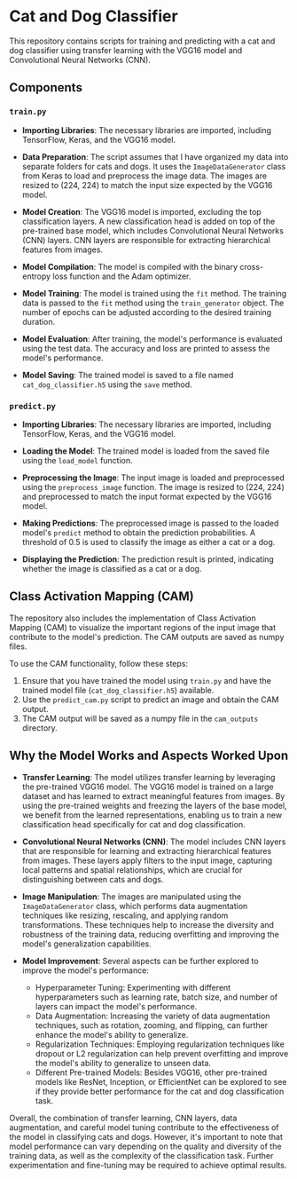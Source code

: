 # Cat and Dog Classifier

This repository contains scripts for training and predicting with a cat and dog classifier using transfer learning with the VGG16 model and Convolutional Neural Networks (CNN).

## Components

### `train.py`

- **Importing Libraries**: The necessary libraries are imported, including TensorFlow, Keras, and the VGG16 model.

- **Data Preparation**: The script assumes that I have organized my data into separate folders for cats and dogs. It uses the `ImageDataGenerator` class from Keras to load and preprocess the image data. The images are resized to (224, 224) to match the input size expected by the VGG16 model.

- **Model Creation**: The VGG16 model is imported, excluding the top classification layers. A new classification head is added on top of the pre-trained base model, which includes Convolutional Neural Networks (CNN) layers. CNN layers are responsible for extracting hierarchical features from images.

- **Model Compilation**: The model is compiled with the binary cross-entropy loss function and the Adam optimizer.

- **Model Training**: The model is trained using the `fit` method. The training data is passed to the `fit` method using the `train_generator` object. The number of epochs can be adjusted according to the desired training duration.

- **Model Evaluation**: After training, the model's performance is evaluated using the test data. The accuracy and loss are printed to assess the model's performance.

- **Model Saving**: The trained model is saved to a file named `cat_dog_classifier.h5` using the `save` method.

### `predict.py`

- **Importing Libraries**: The necessary libraries are imported, including TensorFlow, Keras, and the VGG16 model.

- **Loading the Model**: The trained model is loaded from the saved file using the `load_model` function.

- **Preprocessing the Image**: The input image is loaded and preprocessed using the `preprocess_image` function. The image is resized to (224, 224) and preprocessed to match the input format expected by the VGG16 model.

- **Making Predictions**: The preprocessed image is passed to the loaded model's `predict` method to obtain the prediction probabilities. A threshold of 0.5 is used to classify the image as either a cat or a dog.

- **Displaying the Prediction**: The prediction result is printed, indicating whether the image is classified as a cat or a dog.

## Class Activation Mapping (CAM)

The repository also includes the implementation of Class Activation Mapping (CAM) to visualize the important regions of the input image that contribute to the model's prediction. The CAM outputs are saved as numpy files.

To use the CAM functionality, follow these steps:
1. Ensure that you have trained the model using `train.py` and have the trained model file (`cat_dog_classifier.h5`) available.
2. Use the `predict_cam.py` script to predict an image and obtain the CAM output.
3. The CAM output will be saved as a numpy file in the `cam_outputs` directory.


## Why the Model Works and Aspects Worked Upon

- **Transfer Learning**: The model utilizes transfer learning by leveraging the pre-trained VGG16 model. The VGG16 model is trained on a large dataset and has learned to extract meaningful features from images. By using the pre-trained weights and freezing the layers of the base model, we benefit from the learned representations, enabling us to train a new classification head specifically for cat and dog classification.

- **Convolutional Neural Networks (CNN)**: The model includes CNN layers that are responsible for learning and extracting hierarchical features from images. These layers apply filters to the input image, capturing local patterns and spatial relationships, which are crucial for distinguishing between cats and dogs.

- **Image Manipulation**: The images are manipulated using the `ImageDataGenerator` class, which performs data augmentation techniques like resizing, rescaling, and applying random transformations. These techniques help to increase the diversity and robustness of the training data, reducing overfitting and improving the model's generalization capabilities.

- **Model Improvement**: Several aspects can be further explored to improve the model's performance:
  - Hyperparameter Tuning: Experimenting with different hyperparameters such as learning rate, batch size, and number of layers can impact the model's performance.
  - Data Augmentation: Increasing the variety of data augmentation techniques, such as rotation, zooming, and flipping, can further enhance the model's ability to generalize.
  - Regularization Techniques: Employing regularization techniques like dropout or L2 regularization can help prevent overfitting and improve the model's ability to generalize to unseen data.
  - Different Pre-trained Models: Besides VGG16, other pre-trained models like ResNet, Inception, or EfficientNet can be explored to see if they provide better performance for the cat and dog classification task.

Overall, the combination of transfer learning, CNN layers, data augmentation, and careful model tuning contribute to the effectiveness of the model in classifying cats and dogs. However, it's important to note that model performance can vary depending on the quality and diversity of the training data, as well as the complexity of the classification task. Further experimentation and fine-tuning may be required to achieve optimal results.

